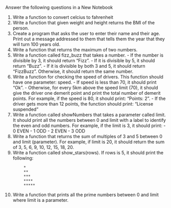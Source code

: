 Answer the following questions in a New Notebook

1. Write a function to convert celcius to fahrenheit
2. Write a function that given weight and height returns the BMI of the person.
3. Create a program that asks the user to enter their name and their age. Print out a message addressed to them that tells them the year that they will turn 100 years old.
4. Write a function that returns the maximum of two numbers.
5. Write a function called fizz_buzz that takes a number.
        - If the number is divisible by 3, it should return “Fizz”.
        - If it is divisible by 5, it should return “Buzz”.
        - If it is divisible by both 3 and 5, it should return “FizzBuzz”.
        Otherwise, it should return the same number.
6. Write a function for checking the speed of drivers. This function should have one parameter: speed.
        - If speed is less than 70, it should print “Ok”.
        - Otherwise, for every 5km above the speed limit (70), it should give the driver one demerit point and print the total number of demerit points. For example, if the speed is 80, it should print: “Points: 2”.
        - If the driver gets more than 12 points, the function should print: “License suspended”
7. Write a function called showNumbers that takes a parameter called limit. It should print all the numbers between 0 and limit with a label to identify the even and odd numbers. For example, if the limit is 3, it should print:
        - 0 EVEN
        - 1 ODD
        - 2 EVEN
        - 3 ODD
8. Write a function that returns the sum of multiples of 3 and 5 between 0 and limit (parameter). For example, if limit is 20, it should return the sum of 3, 5, 6, 9, 10, 12, 15, 18, 20.
9. Write a function called show_stars(rows). If rows is 5, it should print the following:
``` 
        *
        **
        ***
        ****
        *****
```
10. Write a function that prints all the prime numbers between 0 and limit where limit is a parameter.
